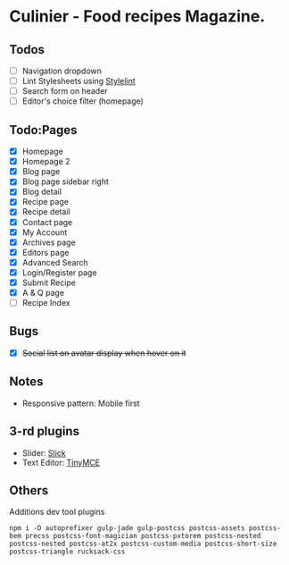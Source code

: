 # Culinier - Food recipes Magazine.

## Todos

- [ ] Navigation dropdown
- [ ] Lint Stylesheets using [Stylelint](http://stylelint.io)
- [ ] Search form on header
- [ ] Editor's choice filter (homepage)

## Todo:Pages

- [x] Homepage
- [x] Homepage 2
- [x] Blog page
- [x] Blog page sidebar right
- [x] Blog detail
- [x] Recipe page
- [x] Recipe detail
- [x] Contact page
- [x] My Account
- [x] Archives page
- [x] Editors page
- [x] Advanced Search
- [x] Login/Register page
- [x] Submit Recipe
- [x] A & Q page
- [ ] Recipe Index

## Bugs

- [x] ~~Social list on avatar display when hover on it~~

## Notes

* Responsive pattern: Mobile first

## 3-rd plugins

* Slider: [Slick](http://kenwheeler.github.io/slick/)
* Text Editor: [TinyMCE](https://www.tinymce.com/)

## Others

Additions dev tool plugins

```
npm i -D autoprefixer gulp-jade gulp-postcss postcss-assets postcss-bem precss postcss-font-magician postcss-pxtorem postcss-nested postcss-nested postcss-at2x postcss-custom-media postcss-short-size postcss-triangle rucksack-css
```
